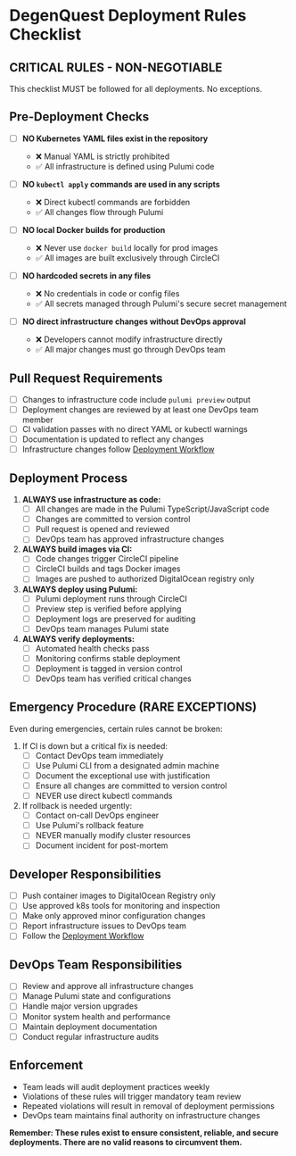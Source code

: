 # DegenQuest Deployment Rules Checklist

## CRITICAL RULES - NON-NEGOTIABLE

This checklist MUST be followed for all deployments. No exceptions.

## Pre-Deployment Checks

- [ ] **NO Kubernetes YAML files exist in the repository**
  - ❌ Manual YAML is strictly prohibited
  - ✅ All infrastructure is defined using Pulumi code

- [ ] **NO `kubectl apply` commands are used in any scripts**
  - ❌ Direct kubectl commands are forbidden
  - ✅ All changes flow through Pulumi

- [ ] **NO local Docker builds for production**
  - ❌ Never use `docker build` locally for prod images
  - ✅ All images are built exclusively through CircleCI

- [ ] **NO hardcoded secrets in any files**
  - ❌ No credentials in code or config files
  - ✅ All secrets managed through Pulumi's secure secret management

- [ ] **NO direct infrastructure changes without DevOps approval**
  - ❌ Developers cannot modify infrastructure directly
  - ✅ All major changes must go through DevOps team

## Pull Request Requirements

- [ ] Changes to infrastructure code include `pulumi preview` output
- [ ] Deployment changes are reviewed by at least one DevOps team member
- [ ] CI validation passes with no direct YAML or kubectl warnings
- [ ] Documentation is updated to reflect any changes
- [ ] Infrastructure changes follow [Deployment Workflow](/docs/deployment/rules/DEPLOYMENT_WORKFLOW.md)

## Deployment Process

1. **ALWAYS use infrastructure as code:**
   - [ ] All changes are made in the Pulumi TypeScript/JavaScript code
   - [ ] Changes are committed to version control
   - [ ] Pull request is opened and reviewed
   - [ ] DevOps team has approved infrastructure changes

2. **ALWAYS build images via CI:**
   - [ ] Code changes trigger CircleCI pipeline
   - [ ] CircleCI builds and tags Docker images
   - [ ] Images are pushed to authorized DigitalOcean registry only

3. **ALWAYS deploy using Pulumi:**
   - [ ] Pulumi deployment runs through CircleCI
   - [ ] Preview step is verified before applying
   - [ ] Deployment logs are preserved for auditing
   - [ ] DevOps team manages Pulumi state

4. **ALWAYS verify deployments:**
   - [ ] Automated health checks pass
   - [ ] Monitoring confirms stable deployment
   - [ ] Deployment is tagged in version control
   - [ ] DevOps team has verified critical changes

## Emergency Procedure (RARE EXCEPTIONS)

Even during emergencies, certain rules cannot be broken:

1. If CI is down but a critical fix is needed:
   - [ ] Contact DevOps team immediately
   - [ ] Use Pulumi CLI from a designated admin machine
   - [ ] Document the exceptional use with justification
   - [ ] Ensure all changes are committed to version control
   - [ ] NEVER use direct kubectl commands

2. If rollback is needed urgently:
   - [ ] Contact on-call DevOps engineer
   - [ ] Use Pulumi's rollback feature
   - [ ] NEVER manually modify cluster resources
   - [ ] Document incident for post-mortem

## Developer Responsibilities

- [ ] Push container images to DigitalOcean Registry only
- [ ] Use approved k8s tools for monitoring and inspection
- [ ] Make only approved minor configuration changes
- [ ] Report infrastructure issues to DevOps team
- [ ] Follow the [Deployment Workflow](/docs/deployment/rules/DEPLOYMENT_WORKFLOW.md)

## DevOps Team Responsibilities

- [ ] Review and approve all infrastructure changes
- [ ] Manage Pulumi state and configurations
- [ ] Handle major version upgrades
- [ ] Monitor system health and performance
- [ ] Maintain deployment documentation
- [ ] Conduct regular infrastructure audits

## Enforcement

- Team leads will audit deployment practices weekly
- Violations of these rules will trigger mandatory team review
- Repeated violations will result in removal of deployment permissions
- DevOps team maintains final authority on infrastructure changes

**Remember: These rules exist to ensure consistent, reliable, and secure deployments. There are no valid reasons to circumvent them.** 